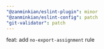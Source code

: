 ```yaml
---
"@zanminkian/eslint-plugin": minor
"@zanminkian/eslint-config": patch
"git-validator": patch
---
```


feat: add `no-export-assignment` rule
